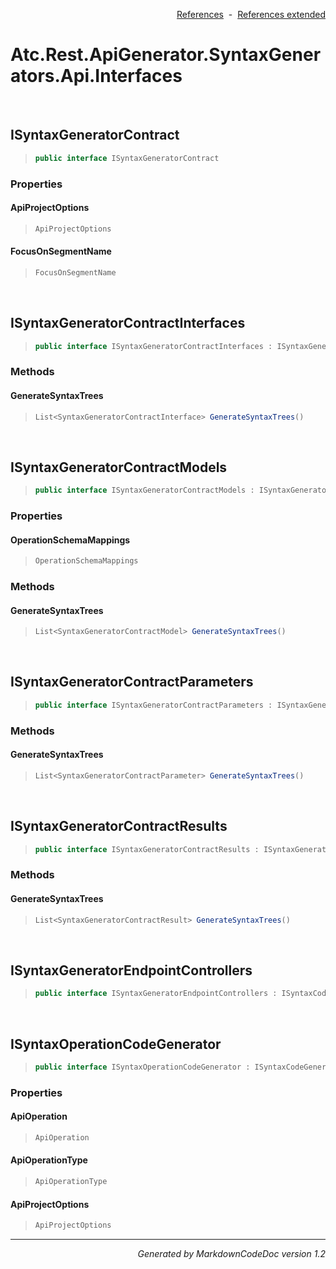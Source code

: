 <div style='text-align: right'>

[References](Index.md)&nbsp;&nbsp;-&nbsp;&nbsp;[References extended](IndexExtended.md)
</div>

# Atc.Rest.ApiGenerator.SyntaxGenerators.Api.Interfaces

<br />

## ISyntaxGeneratorContract

>```csharp
>public interface ISyntaxGeneratorContract
>```

### Properties

#### ApiProjectOptions
>```csharp
>ApiProjectOptions
>```
#### FocusOnSegmentName
>```csharp
>FocusOnSegmentName
>```

<br />

## ISyntaxGeneratorContractInterfaces

>```csharp
>public interface ISyntaxGeneratorContractInterfaces : ISyntaxGeneratorContract
>```

### Methods

#### GenerateSyntaxTrees
>```csharp
>List<SyntaxGeneratorContractInterface> GenerateSyntaxTrees()
>```

<br />

## ISyntaxGeneratorContractModels

>```csharp
>public interface ISyntaxGeneratorContractModels : ISyntaxGeneratorContract
>```

### Properties

#### OperationSchemaMappings
>```csharp
>OperationSchemaMappings
>```
### Methods

#### GenerateSyntaxTrees
>```csharp
>List<SyntaxGeneratorContractModel> GenerateSyntaxTrees()
>```

<br />

## ISyntaxGeneratorContractParameters

>```csharp
>public interface ISyntaxGeneratorContractParameters : ISyntaxGeneratorContract
>```

### Methods

#### GenerateSyntaxTrees
>```csharp
>List<SyntaxGeneratorContractParameter> GenerateSyntaxTrees()
>```

<br />

## ISyntaxGeneratorContractResults

>```csharp
>public interface ISyntaxGeneratorContractResults : ISyntaxGeneratorContract
>```

### Methods

#### GenerateSyntaxTrees
>```csharp
>List<SyntaxGeneratorContractResult> GenerateSyntaxTrees()
>```

<br />

## ISyntaxGeneratorEndpointControllers

>```csharp
>public interface ISyntaxGeneratorEndpointControllers : ISyntaxCodeGenerator
>```


<br />

## ISyntaxOperationCodeGenerator

>```csharp
>public interface ISyntaxOperationCodeGenerator : ISyntaxCodeGenerator
>```

### Properties

#### ApiOperation
>```csharp
>ApiOperation
>```
#### ApiOperationType
>```csharp
>ApiOperationType
>```
#### ApiProjectOptions
>```csharp
>ApiProjectOptions
>```
<hr /><div style='text-align: right'><i>Generated by MarkdownCodeDoc version 1.2</i></div>
